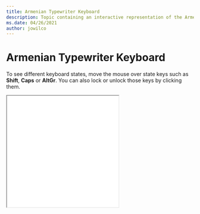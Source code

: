 ```yaml
--- 
title: Armenian Typewriter Keyboard 
description: Topic containing an interactive representation of the Armenian Typewriter Keyboard 
ms.date: 04/26/2021 
author: jowilco 
--- 
```

 
# Armenian Typewriter Keyboard 
 
To see different keyboard states, move the mouse over state keys such as **Shift**, **Caps** or **AltGr**. You can also lock or unlock those keys by clicking them. 
 
<iframe src="kbdarmty.html" height="300"></iframe> 
